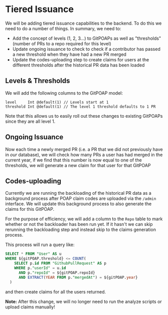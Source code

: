 # Tiered Issuance

We will be adding tiered issuance capabilities to the backend. To do this we need to do a number of things.
In summary, we need to:

* Add the concept of levels (1, 2, 3...) to GitPOAPs as well as "thresholds" (number of PRs to a repo required
    for this level)
* Update ongoing issuance to check to check if a contributor has passed a new threshold when they have had a
    new PR merged
* Update the codes-uploading step to create claims for users at the different thresholds after the historical
    PR data has been loaded

## Levels & Thresholds

We will add the following columns to the GitPOAP model:
```
level     Int @default(1) // Levels start at 1
threshold Int @default(1) // The level 1 threshold defaults to 1 PR
```
Note that this allows us to easily roll out these changes to existing GitPOAPs since they are all level 1.

## Ongoing Issuance

Now each time a newly merged PR (i.e. a PR that we did not previously have in *our* database), we will check
how many PRs a user has had merged in the current year, if we find that this number is now equal to one of
the thresholds, we will generate a new claim for that user for that GitPOAP

## Codes-uploading

Currently we are running the backloading of the historical PR data as a background process after POAP claim
codes are uploaded via the `/admin` interface. We will update this background process to also generate the
claims for this GitPOAP.

For the purpose of efficiency, we will add a column to the `Repo` table to mark whether or not the backloader has
been run yet. If it hasn't we can skip rerunning the backloading step and instead skip to the claims generation
process.

This process will run a query like:
```sql
SELECT * FROM "User" AS u
WHERE ${gitPOAP.threshold} <= COUNT(
    SELECT p.id FROM "GithubPullRequest" AS p
    WHERE p."userId" = u.id
      AND p."repoId" = ${gitPOAP.repoId}
      AND EXTRACT(YEAR FROM p."mergedAt") = ${gitPOAP.year}
  )
```
and then create claims for all the users returned.

**Note:** After this change, we will no longer need to run the analyze scripts or upload claims manually!
